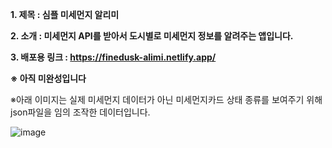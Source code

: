 **1. 제목 : 심플 미세먼지 알리미**

**2. 소개 :  미세먼지 API를 받아서 도시별로 미세먼지 정보를 알려주는 앱입니다.** 

**3. 배포용 링크 : https://finedusk-alimi.netlify.app/**

**※ 아직 미완성입니다**

※아래 이미지는 실제 미세먼지 데이터가 아닌 미세먼지카드 상태 종류를 보여주기 위해 json파일을 임의 조작한 데이터입니다.

![image](https://github.com/YoHaiYo/react-finedust-app/assets/124754510/72465bff-9ae0-4b54-a4d9-949de0978b97)



